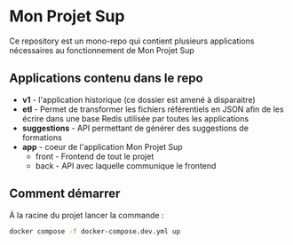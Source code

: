 # Mon Projet Sup

Ce repository est un mono-repo qui contient plusieurs applications nécessaires au fonctionnement de Mon Projet Sup

## Applications contenu dans le repo
- **v1** - l'application historique (ce dossier est amené à disparaitre)
- **etl** - Permet de transformer les fichiers référentiels en JSON afin de les écrire dans une base Redis utilisée par toutes les applications
- **suggestions** - API permettant de générer des suggestions de formations
- **app** - coeur de l'application Mon Projet Sup
  - front - Frontend de tout le projet 
  - back - API avec laquelle communique le frontend


## Comment démarrer
À la racine du projet lancer la commande : 
```bash
docker compose -f docker-compose.dev.yml up
```
